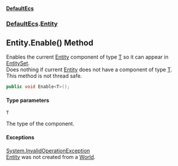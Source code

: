 #### [DefaultEcs](DefaultEcs.md 'DefaultEcs')
### [DefaultEcs](DefaultEcs.md#DefaultEcs 'DefaultEcs').[Entity](Entity.md 'DefaultEcs.Entity')

## Entity.Enable<T>() Method

Enables the current [Entity](Entity.md 'DefaultEcs.Entity') component of type [T](Entity.Enable_T_().md#DefaultEcs.Entity.Enable_T_().T 'DefaultEcs.Entity.Enable<T>().T') so it can appear in [EntitySet](EntitySet.md 'DefaultEcs.EntitySet').  
Does nothing if current [Entity](Entity.md 'DefaultEcs.Entity') does not have a component of type [T](Entity.Enable_T_().md#DefaultEcs.Entity.Enable_T_().T 'DefaultEcs.Entity.Enable<T>().T').  
This method is not thread safe.

```csharp
public void Enable<T>();
```
#### Type parameters

<a name='DefaultEcs.Entity.Enable_T_().T'></a>

`T`

The type of the component.

#### Exceptions

[System.InvalidOperationException](https://docs.microsoft.com/en-us/dotnet/api/System.InvalidOperationException 'System.InvalidOperationException')  
[Entity](Entity.md 'DefaultEcs.Entity') was not created from a [World](World.md 'DefaultEcs.World').